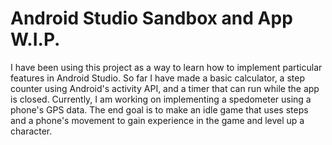 # Android Studio Sandbox and App W.I.P.

I have been using this project as a way to learn how to implement particular features in Android Studio.
So far I have made a basic calculator, a step counter using Android's activity API, and a timer that can run while the app is closed.
Currently, I am working on implementing a spedometer using a phone's GPS data.
The end goal is to make an idle game that uses steps and a phone's movement to gain experience in the game and level up a character.
